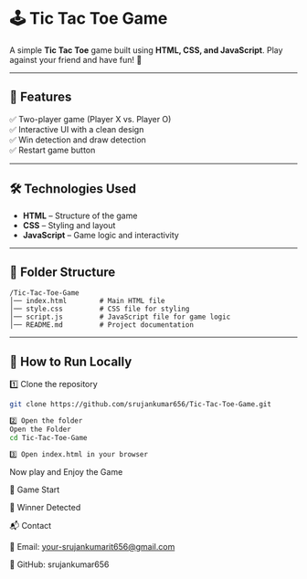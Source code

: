# 🕹 Tic Tac Toe Game

A simple **Tic Tac Toe** game built using **HTML, CSS, and JavaScript**. Play against your friend and have fun! 🎉  

---

## 🚀 Features  
✅ Two-player game (Player X vs. Player O)  
✅ Interactive UI with a clean design  
✅ Win detection and draw detection  
✅ Restart game button  

---

## 🛠 Technologies Used  
- **HTML** – Structure of the game  
- **CSS** – Styling and layout  
- **JavaScript** – Game logic and interactivity  

---

## 📂 Folder Structure  
````
/Tic-Tac-Toe-Game
│── index.html        # Main HTML file
│── style.css         # CSS file for styling
│── script.js         # JavaScript file for game logic
│── README.md         # Project documentation
````


---

## 📜 How to Run Locally  
1️⃣ Clone the repository  
   ```sh
   git clone https://github.com/srujankumar656/Tic-Tac-Toe-Game.git
 
 2️⃣ Open the folder
 Open the Folder
 cd Tic-Tac-Toe-Game

3️⃣ Open index.html in your browser
```
   Now play and Enjoy the Game

🎯 Game Start

🎉 Winner Detected


📬 Contact

📧 Email: your-srujankumarit656@gmail.com

🔗 GitHub: srujankumar656
